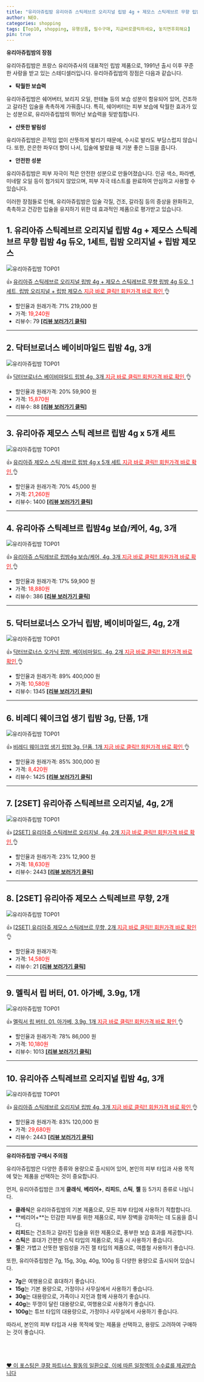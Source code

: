 ```yaml
---
title: "유리아쥬립밤 유리아쥬 스틱레브르 오리지널 립밤 4g + 제모스 스틱레브르 무향 립밤 4g 듀오, 1세트, 립밤 오리지널 + 립밤 제모스 필수 필요 추천 제품 비교 최저 가격 비교 장점 구매 후기 구매평"
author: NEO.
categories: shopping
tags: [Top10, shopping, 유행상품, 필수구매, 지금바로클릭하세요, 놓치면후회해요]
pin: true
---
```

**유리아쥬립밤의 장점**

유리아쥬립밤은 프랑스 유리아쥬사의 대표적인 립밤 제품으로, 1991년 출시 이후 꾸준한 사랑을 받고 있는 스테디셀러입니다. 유리아쥬립밤의 장점은 다음과 같습니다.

* **탁월한 보습력**

유리아쥬립밤은 쉐어버터, 보리지 오일, 판테놀 등의 보습 성분이 함유되어 있어, 건조하고 갈라진 입술을 촉촉하게 가꿔줍니다. 특히, 쉐어버터는 피부 보습에 탁월한 효과가 있는 성분으로, 유리아쥬립밤의 뛰어난 보습력을 뒷받침합니다.

* **산뜻한 발림성**

유리아쥬립밤은 끈적임 없이 산뜻하게 발리기 때문에, 수시로 발라도 부담스럽지 않습니다. 또한, 은은한 파우더 향이 나서, 입술에 발랐을 때 기분 좋은 느낌을 줍니다.

* **안전한 성분**

유리아쥬립밤은 피부 자극이 적은 안전한 성분으로 만들어졌습니다. 인공 색소, 파라벤, 미네랄 오일 등이 첨가되지 않았으며, 피부 자극 테스트를 완료하여 안심하고 사용할 수 있습니다.

이러한 장점들로 인해, 유리아쥬립밤은 입술 각질, 건조, 갈라짐 등의 증상을 완화하고, 촉촉하고 건강한 입술을 유지하기 위한 데 효과적인 제품으로 평가받고 있습니다.

   

## 1. 유리아쥬 스틱레브르 오리지널 립밤 4g + 제모스 스틱레브르 무향 립밤 4g 듀오, 1세트, 립밤 오리지널 + 립밤 제모스

![유리아쥬립밤 TOP01](https://thumbnail9.coupangcdn.com/thumbnails/remote/490x490ex/image/retail/images/1839517209459528-98758c66-2165-4486-b50b-acca8af6fc83.jpg)


👍 [유리아쥬 스틱레브르 오리지널 립밤 4g + 제모스 스틱레브르 무향 립밤 4g 듀오, 1세트, 립밤 오리지널 + 립밤 제모스 <font color=red> 지금 바로 클릭!! 회원가격 바로 확인 </font> ](https://link.coupang.com/re/AFFSDP?lptag=AF3617701&subid=GithubCoopas&pageKey=6310187662&traceid=V0-153&itemId=13093640847&vendorItemId=80354647539) 👌 


- 할인율과 원래가격: 71%  219,000   원
- 가격: <span style='color:red'>19,240원</span>
- 리뷰수: 79  [**[리뷰 보러가기 클릭]**](https://link.coupang.com/re/AFFSDP?lptag=AF3617701&subid=GithubCoopas&pageKey=6310187662&traceid=V0-153&itemId=13093640847&vendorItemId=80354647539)

---


   

## 2. 닥터브로너스 베이비마일드 립밤 4g, 3개

![유리아쥬립밤 TOP01](https://thumbnail6.coupangcdn.com/thumbnails/remote/490x490ex/image/retail/images/33248569553234-cb4773e9-a5ed-477d-a3b5-a9e56d8ead1a.jpg)


👍 [닥터브로너스 베이비마일드 립밤 4g, 3개 <font color=red> 지금 바로 클릭!! 회원가격 바로 확인 </font> ](https://link.coupang.com/re/AFFSDP?lptag=AF3617701&subid=GithubCoopas&pageKey=130666514&traceid=V0-153&itemId=19167892434&vendorItemId=70229782118) 👌 


- 할인율과 원래가격: 20%  59,900   원
- 가격: <span style='color:red'>15,870원</span>
- 리뷰수: 88  [**[리뷰 보러가기 클릭]**](https://link.coupang.com/re/AFFSDP?lptag=AF3617701&subid=GithubCoopas&pageKey=130666514&traceid=V0-153&itemId=19167892434&vendorItemId=70229782118)

---


   

## 3. 유리아쥬 제모스 스틱 레브르 립밤 4g x 5개 세트

![유리아쥬립밤 TOP01](https://thumbnail9.coupangcdn.com/thumbnails/remote/490x490ex/image/vendor_inventory/b8e5/87f41b377ff6b863bcdef527232f2bb56e08c42429b7f93032bb7872df95.jpg)


👍 [유리아쥬 제모스 스틱 레브르 립밤 4g x 5개 세트 <font color=red> 지금 바로 클릭!! 회원가격 바로 확인 </font> ](https://link.coupang.com/re/AFFSDP?lptag=AF3617701&subid=GithubCoopas&pageKey=7519891898&traceid=V0-153&itemId=20287295944&vendorItemId=87373668118) 👌 


- 할인율과 원래가격: 70%  45,000   원
- 가격: <span style='color:red'>21,260원</span>
- 리뷰수: 1400  [**[리뷰 보러가기 클릭]**](https://link.coupang.com/re/AFFSDP?lptag=AF3617701&subid=GithubCoopas&pageKey=7519891898&traceid=V0-153&itemId=20287295944&vendorItemId=87373668118)

---


   

## 4. 유리아쥬 스틱레브르 립밤4g 보습/케어, 4g, 3개

![유리아쥬립밤 TOP01](https://thumbnail10.coupangcdn.com/thumbnails/remote/490x490ex/image/vendor_inventory/6721/4ec712097d118a54c8001b8e97296757d3bbce04c46ba9098528cbe0cd25.jpg)


👍 [유리아쥬 스틱레브르 립밤4g 보습/케어, 4g, 3개 <font color=red> 지금 바로 클릭!! 회원가격 바로 확인 </font> ](https://link.coupang.com/re/AFFSDP?lptag=AF3617701&subid=GithubCoopas&pageKey=7519891898&traceid=V0-153&itemId=20353779594&vendorItemId=87438174064) 👌 


- 할인율과 원래가격: 17%  59,900   원
- 가격: <span style='color:red'>18,880원</span>
- 리뷰수: 386  [**[리뷰 보러가기 클릭]**](https://link.coupang.com/re/AFFSDP?lptag=AF3617701&subid=GithubCoopas&pageKey=7519891898&traceid=V0-153&itemId=20353779594&vendorItemId=87438174064)

---


   

## 5. 닥터브로너스 오가닉 립밤, 베이비마일드, 4g, 2개

![유리아쥬립밤 TOP01](https://thumbnail10.coupangcdn.com/thumbnails/remote/490x490ex/image/retail/images/27ce58bf-e04a-4af2-99bc-a9cd81f2499c1562862279276582690.png)


👍 [닥터브로너스 오가닉 립밤, 베이비마일드, 4g, 2개 <font color=red> 지금 바로 클릭!! 회원가격 바로 확인 </font> ](https://link.coupang.com/re/AFFSDP?lptag=AF3617701&subid=GithubCoopas&pageKey=130666514&traceid=V0-153&itemId=19167895416&vendorItemId=86286197437) 👌 


- 할인율과 원래가격: 89%  400,000   원
- 가격: <span style='color:red'>10,580원</span>
- 리뷰수: 1345  [**[리뷰 보러가기 클릭]**](https://link.coupang.com/re/AFFSDP?lptag=AF3617701&subid=GithubCoopas&pageKey=130666514&traceid=V0-153&itemId=19167895416&vendorItemId=86286197437)

---


   

## 6. 비레디 웨이크업 생기 립밤 3g, 단품, 1개

![유리아쥬립밤 TOP01](https://thumbnail8.coupangcdn.com/thumbnails/remote/490x490ex/image/retail/images/2023/06/27/10/7/4ccf3849-c7e1-4aeb-83a1-c5d4a74edb52.jpg)


👍 [비레디 웨이크업 생기 립밤 3g, 단품, 1개 <font color=red> 지금 바로 클릭!! 회원가격 바로 확인 </font> ](https://link.coupang.com/re/AFFSDP?lptag=AF3617701&subid=GithubCoopas&pageKey=7201363235&traceid=V0-153&itemId=18203875038&vendorItemId=86396186605) 👌 


- 할인율과 원래가격: 85%  300,000   원
- 가격: <span style='color:red'>8,420원</span>
- 리뷰수: 1425  [**[리뷰 보러가기 클릭]**](https://link.coupang.com/re/AFFSDP?lptag=AF3617701&subid=GithubCoopas&pageKey=7201363235&traceid=V0-153&itemId=18203875038&vendorItemId=86396186605)

---


   

## 7. [2SET] 유리아쥬 스틱레브르 오리지널, 4g, 2개

![유리아쥬립밤 TOP01](https://thumbnail8.coupangcdn.com/thumbnails/remote/490x490ex/image/vendor_inventory/c76a/d1b7a4e38a0f85404c70d1a2da5376e7150bbb6e97c5a52ed4efa15c9b2d.png)


👍 [[2SET] 유리아쥬 스틱레브르 오리지널, 4g, 2개 <font color=red> 지금 바로 클릭!! 회원가격 바로 확인 </font> ](https://link.coupang.com/re/AFFSDP?lptag=AF3617701&subid=GithubCoopas&pageKey=7480130423&traceid=V0-153&itemId=20414095029&vendorItemId=87955693741) 👌 


- 할인율과 원래가격: 23%  12,900   원
- 가격: <span style='color:red'>18,630원</span>
- 리뷰수: 2443  [**[리뷰 보러가기 클릭]**](https://link.coupang.com/re/AFFSDP?lptag=AF3617701&subid=GithubCoopas&pageKey=7480130423&traceid=V0-153&itemId=20414095029&vendorItemId=87955693741)

---


   

## 8. [2SET] 유리아쥬 제모스 스틱레브르 무향, 2개

![유리아쥬립밤 TOP01](https://thumbnail7.coupangcdn.com/thumbnails/remote/490x490ex/image/vendor_inventory/348a/84e24efcad8a04fcaba4e58ffb148b7098562e7ccbd61346a85d1ec86e7a.jpg)


👍 [[2SET] 유리아쥬 제모스 스틱레브르 무향, 2개 <font color=red> 지금 바로 클릭!! 회원가격 바로 확인 </font> ](https://link.coupang.com/re/AFFSDP?lptag=AF3617701&subid=GithubCoopas&pageKey=7621703467&traceid=V0-153&itemId=20208636824&vendorItemId=86374893205) 👌 


- 할인율과 원래가격: 
- 가격: <span style='color:red'>14,580원</span>
- 리뷰수: 21  [**[리뷰 보러가기 클릭]**](https://link.coupang.com/re/AFFSDP?lptag=AF3617701&subid=GithubCoopas&pageKey=7621703467&traceid=V0-153&itemId=20208636824&vendorItemId=86374893205)

---


   

## 9. 멜릭서 립 버터, 01. 아가베, 3.9g, 1개

![유리아쥬립밤 TOP01](https://thumbnail8.coupangcdn.com/thumbnails/remote/490x490ex/image/retail/images/1114518759055215-b0258ea1-b495-4db9-9bb0-3223ce8c0908.png)


👍 [멜릭서 립 버터, 01. 아가베, 3.9g, 1개 <font color=red> 지금 바로 클릭!! 회원가격 바로 확인 </font> ](https://link.coupang.com/re/AFFSDP?lptag=AF3617701&subid=GithubCoopas&pageKey=7417492189&traceid=V0-153&itemId=3916890330&vendorItemId=76884192727) 👌 


- 할인율과 원래가격: 78%  86,000   원
- 가격: <span style='color:red'>10,180원</span>
- 리뷰수: 1013  [**[리뷰 보러가기 클릭]**](https://link.coupang.com/re/AFFSDP?lptag=AF3617701&subid=GithubCoopas&pageKey=7417492189&traceid=V0-153&itemId=3916890330&vendorItemId=76884192727)

---


   

## 10. 유리아쥬 스틱레브르 오리지널 립밤 4g, 3개

![유리아쥬립밤 TOP01](https://thumbnail8.coupangcdn.com/thumbnails/remote/490x490ex/image/vendor_inventory/f302/7ad81fca239cbab21ec082093331c8a3cc6036d95243923312aa11f5f9e1.png)


👍 [유리아쥬 스틱레브르 오리지널 립밤 4g, 3개 <font color=red> 지금 바로 클릭!! 회원가격 바로 확인 </font> ](https://link.coupang.com/re/AFFSDP?lptag=AF3617701&subid=GithubCoopas&pageKey=7480130423&traceid=V0-153&itemId=19806600217&vendorItemId=87479372637) 👌 


- 할인율과 원래가격: 83%  120,000   원
- 가격: <span style='color:red'>29,680원</span>
- 리뷰수: 2443  [**[리뷰 보러가기 클릭]**](https://link.coupang.com/re/AFFSDP?lptag=AF3617701&subid=GithubCoopas&pageKey=7480130423&traceid=V0-153&itemId=19806600217&vendorItemId=87479372637)

---
**유리아쥬립밤 구매시 주의점**

유리아쥬립밤은 다양한 종류와 용량으로 출시되어 있어, 본인의 피부 타입과 사용 목적에 맞는 제품을 선택하는 것이 중요합니다.

먼저, 유리아쥬립밤은 크게 **클래식**, **베리어+**, **리피드**, **스틱**, **젤** 등 5가지 종류로 나뉩니다.

* **클래식**은 유리아쥬립밤의 기본 제품으로, 모든 피부 타입에 사용하기 적합합니다.
* **베리어+**는 민감한 피부를 위한 제품으로, 피부 장벽을 강화하는 데 도움을 줍니다.
* **리피드**는 건조하고 갈라진 입술을 위한 제품으로, 풍부한 보습 효과를 제공합니다.
* **스틱**은 휴대가 간편한 스틱 타입의 제품으로, 외출 시 사용하기 좋습니다.
* **젤**은 가볍고 산뜻한 발림성을 가진 젤 타입의 제품으로, 여름철 사용하기 좋습니다.

또한, 유리아쥬립밤은 7g, 15g, 30g, 40g, 100g 등 다양한 용량으로 출시되어 있습니다.

* **7g**은 여행용으로 휴대하기 좋습니다.
* **15g**는 기본 용량으로, 가정이나 사무실에서 사용하기 좋습니다.
* **30g**는 대용량으로, 가족이나 지인과 함께 사용하기 좋습니다.
* **40g**는 뚜껑이 달린 대용량으로, 여행용으로 사용하기 좋습니다.
* **100g**는 튜브 타입의 대용량으로, 가정이나 사무실에서 사용하기 좋습니다.

따라서, 본인의 피부 타입과 사용 목적에 맞는 제품을 선택하고, 용량도 고려하여 구매하는 것이 좋습니다.<br><br><br><br><br> [ ❤  이 포스팅은 쿠팡 파트너스 활동의 일환으로, 이에 따른 일정액의 수수료를 제공받습니다](https://link.coupang.com/a/bcEFyh)